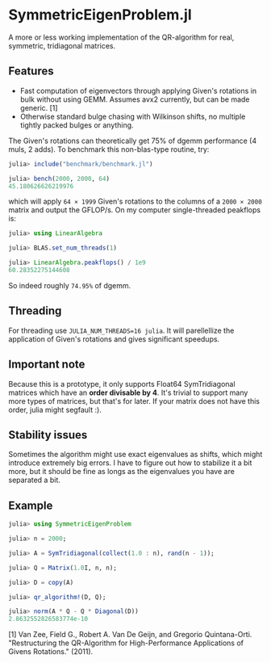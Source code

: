 # SymmetricEigenProblem.jl

A more or less working implementation of the QR-algorithm for real, symmetric, tridiagonal matrices.

## Features
- Fast computation of eigenvectors through applying Given's rotations in bulk without using GEMM. Assumes avx2 currently, but can be made generic. [1]
- Otherwise standard bulge chasing with Wilkinson shifts, no multiple tightly packed bulges or anything.

The Given's rotations can theoretically get 75% of dgemm performance (4 muls, 2 adds). To benchmark this non-blas-type routine, try:

```julia
julia> include("benchmark/benchmark.jl")

julia> bench(2000, 2000, 64)
45.180626626219976
```

which will apply `64 × 1999` Given's rotations to the columns of a `2000 × 2000` matrix and output the GFLOP/s. On my computer single-threaded peakflops is:

```julia
julia> using LinearAlgebra

julia> BLAS.set_num_threads(1)

julia> LinearAlgebra.peakflops() / 1e9
60.28352275144608
```

So indeed roughly `74.95%` of dgemm.

## Threading

For threading use `JULIA_NUM_THREADS=16 julia`. It will parellellize the application of Given's rotations and gives significant speedups.

## Important note

Because this is a prototype, it only supports Float64 SymTridiagonal matrices which have an **order divisable by 4**. It's trivial to support many more types of matrices, but that's for later. If your matrix does not have this order, julia might segfault :).

## Stability issues

Sometimes the algorithm might use exact eigenvalues as shifts, which might introduce extremely big errors. I have to figure out how to stabilize it a bit more, but it should be fine as longs as the eigenvalues you have are separated a bit.

## Example

```julia
julia> using SymmetricEigenProblem

julia> n = 2000;

julia> A = SymTridiagonal(collect(1.0 : n), rand(n - 1));

julia> Q = Matrix(1.0I, n, n);

julia> D = copy(A)

julia> qr_algorithm!(D, Q);

julia> norm(A * Q - Q * Diagonal(D))
2.8632552826583774e-10
```

[1] Van Zee, Field G., Robert A. Van De Geijn, and Gregorio Quintana-Orti. "Restructuring the QR-Algorithm for High-Performance Applications of Givens Rotations." (2011).
